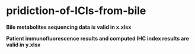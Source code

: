 # pridiction-of-ICIs-from-bile

**Bile metabolites sequencing data is valid in x.xlsx**

**Patient immunofluorescence results and computed IHC index results are valid in y.xlsx**

